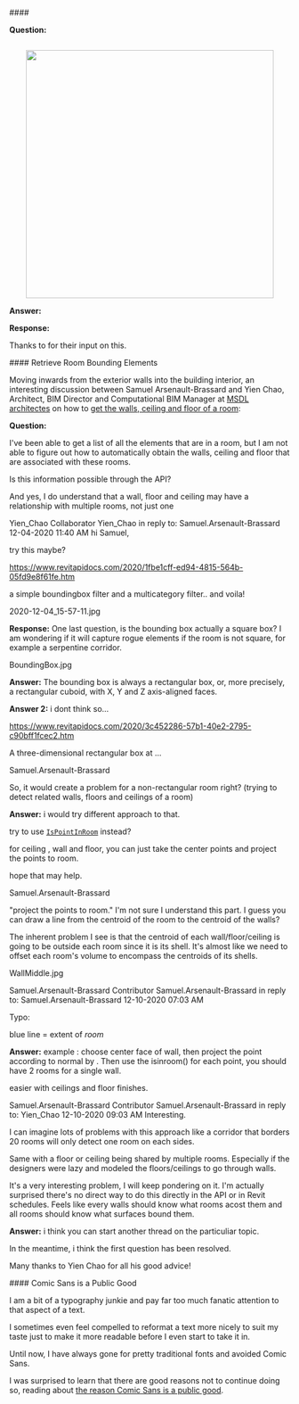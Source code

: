 <head>
<meta http-equiv="Content-Type" content="text/html; charset=utf-8">
<link rel="stylesheet" type="text/css" href="bc.css">
<script src="https://cdn.rawgit.com/google/code-prettify/master/loader/run_prettify.js" type="text/javascript"></script>
</head>

<!---

- /a/src/rvt/RevitFindExteriorWalls/
  https://thebuildingcoder.typepad.com/blog/2018/05/filterrule-use-and-retrieving-exterior-walls.html#comment-5289806219

  First round at [Retrieving All Exterior Walls](https://thebuildingcoder.typepad.com/blog/2018/05/drive-revit-via-a-wcf-service-wall-directions-and-parameters.html#8)
  - using the built-in wall function parameter `FUNCTION_PARAM` to filter for exterior walls, `IsExterior( w.WallType )` returns true
  The Revit API also provides a BuildingEnvelopeAnalyzer class that should help with this, but there seem to be problems using it, cf.:
  - Finding exterior walls by BuildingEnvelopeAnalyzer
  - Filtering exterior walls
  Yet another workaround was suggested: Place some room separation lines outside the building envelope and create a huge room around the entire building. Then, it’s just a matter of getting room boundaries, filtering out the RSLs, appending the remaining elements to your list, deleting the room and RSLs, and moving up to the next level. It may not work for some bad modelling cases, but catches most.
  After further discussion with the development team, they asked: Is the building model enclosed? It needs to be in order for the analyzer to work. In other words, do you have Roof and Floor elements to form enclosed spaces in the model?
  Ten days later:
  Several possible approaches to [retrieve all exterior walls](https://thebuildingcoder.typepad.com/blog/2018/05/filterrule-use-and-retrieving-exterior-walls.html#2)
  Now a discussion between ...

- Get the walls, ceiling and floor of a room?
  https://forums.autodesk.com/t5/revit-api-forum/get-the-walls-ceiling-and-floor-of-a-room/m-p/9915923

- typography:
  The Reason Comic Sans Is a Public Good
  https://www.thecut.com/2020/08/the-reason-comic-sans-is-a-public-good.html
  I am a bit of a typography junkie and pay far too much fanatic attention to that aspect of a text.
  I sometimes fell forced to reformat a text just to make it more readable before I even start to take it in.
  Until now, I have always gone for pretty standard fonts and avoided Comic Sans.
  I am surprised to learn that there are good reasons not to continue doing so:

twitter:

 in the #RevitAPI @AutodeskForge @AutodeskRevit #bim #DynamoBim #ForgeDevCon 

&ndash; 
...

linkedin:

#bim #DynamoBim #ForgeDevCon #Revit #API #IFC #SDK #AI #VisualStudio #Autodesk #AEC #adsk

the [Revit API discussion forum](http://forums.autodesk.com/t5/revit-api-forum/bd-p/160) thread

<center>
<img src="img/" alt="" title="" width="600"/>
<p style="font-size: 80%; font-style:italic"></p>
<p style="font-size: 80%; font-style:italic">
<a href=""></a>
</p>
</center>

-->

###

####<a name="2"></a>

**Question:**

<pre class="code">
</pre>

<center>
<img src="img/.jpg" alt="" title="" width="445"/> <!-- 445 -->
</center>

**Answer:** 

**Response:** 

Thanks to 
for their input on this.

####<a name="3"></a> Retrieve Room Bounding Elements

Moving inwards from the exterior walls into the building interior, an interesting discussion between
Samuel Arsenault-Brassard and Yien Chao, Architect, BIM Director and Computational BIM Manager
at [MSDL architectes](https://www.msdl.ca) on how
to [get the walls, ceiling and floor of a room](https://forums.autodesk.com/t5/revit-api-forum/get-the-walls-ceiling-and-floor-of-a-room/m-p/9915923):

**Question:**

I've been able to get a list of all the elements that are in a room, but I am not able to figure out how to automatically obtain the walls, ceiling and floor that are associated with these rooms.

Is this information possible through the API?

And yes, I do understand that a wall, floor and ceiling may have a relationship with multiple rooms, not just one


Yien_Chao
 Collaborator Yien_Chao in reply to: Samuel.Arsenault-Brassard
‎12-04-2020 11:40 AM 
hi Samuel,

try this maybe?

https://www.revitapidocs.com/2020/1fbe1cff-ed94-4815-564b-05fd9e8f61fe.htm


a simple boundingbox filter and a multicategory filter.. and voila!

2020-12-04_15-57-11.jpg

**Response:** One last question, is the bounding box actually a square box? I am wondering if it will capture rogue elements if the room is not square, for example a serpentine corridor.

BoundingBox.jpg

**Answer:** The bounding box is always a rectangular box, or, more precisely, a rectangular cuboid, with X, Y and Z axis-aligned faces.

**Answer 2:** i dont think so...

https://www.revitapidocs.com/2020/3c452286-57b1-40e2-2795-c90bff1fcec2.htm

A three-dimensional rectangular box at ...


Samuel.Arsenault-Brassard

So, it would create a problem for a non-rectangular room right? (trying to detect related walls, floors and ceilings of a room)

**Answer:** i would try different approach to that.

try to use [`IsPointInRoom`](https://www.revitapidocs.com/2020/96e29ddf-d6dc-0c40-b036-035c5001b996.htm) instead? 

for ceiling , wall and floor, you can just take the center points and project the points to room.

hope that may help.


Samuel.Arsenault-Brassard

"project the points to room." I'm not sure I understand this part. I guess you can draw a line from the centroid of the room to the centroid of the walls?

The inherent problem I see is that the centroid of each wall/floor/ceiling is going to be outside each room since it is its shell. It's almost like we need to offset each room's volume to encompass the centroids of its shells.

WallMiddle.jpg


Samuel.Arsenault-Brassard
 Contributor Samuel.Arsenault-Brassard in reply to: Samuel.Arsenault-Brassard
‎12-10-2020 07:03 AM 

Typo:

blue line = extent of *room*

**Answer:** example : choose center face of wall, then project the point according to normal by . Then use the isinroom() for each point, you should have 2 rooms for a single wall.

easier with ceilings and floor finishes.


Samuel.Arsenault-Brassard
 Contributor Samuel.Arsenault-Brassard in reply to: Yien_Chao
‎12-10-2020 09:03 AM 
Interesting.

I can imagine lots of problems with this approach like a corridor that borders 20 rooms will only detect one room on each sides.

Same with a floor or ceiling being shared by multiple rooms. Especially if the designers were lazy and modeled the floors/ceilings to go through walls.

It's a very interesting problem, I will keep pondering on it. I'm actually surprised there's no direct way to do this directly in the API or in Revit schedules. Feels like every walls should know what rooms acost them and all rooms should know what surfaces bound them.

**Answer:** i think you can start another thread on the particuliar topic.

In the meantime, i think the first question has been resolved.

Many thanks to Yien Chao for all his good advice!


####<a name="4"></a> Comic Sans is a Public Good

I am a bit of a typography junkie and pay far too much fanatic attention to that aspect of a text.

I sometimes even feel compelled to reformat a text more nicely to suit my taste just to make it more readable before I even start to take it in.

Until now, I have always gone for pretty traditional fonts and avoided Comic Sans.

I was surprised to learn that there are good reasons not to continue doing so, reading
about [the reason Comic Sans is a public good](https://www.thecut.com/2020/08/the-reason-comic-sans-is-a-public-good.html).

